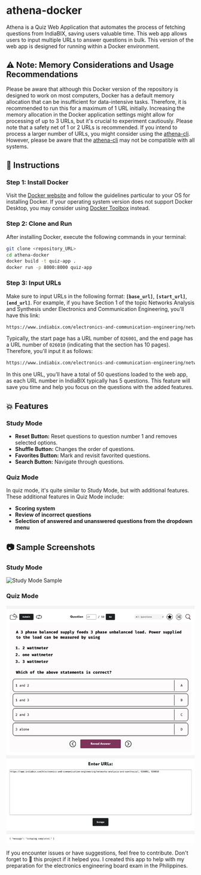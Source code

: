 # athena-docker

Athena is a Quiz Web Application that automates the process of fetching questions from IndiaBIX, saving users valuable time. This web app allows users to input multiple URLs to answer questions in bulk. This version of the web app is designed for running within a Docker environment.

## ⚠️ Note: Memory Considerations and Usage Recommendations

Please be aware that although this Docker version of the repository is designed to work on most computers, Docker has a default memory allocation that can be insufficient for data-intensive tasks. Therefore, it is recommended to run this for a maximum of 1 URL initially. Increasing the memory allocation in the Docker application settings might allow for processing of up to 3 URLs, but it's crucial to experiment cautiously. Please note that a safety net of 1 or 2 URLs is recommended. If you intend to process a larger number of URLs, you might consider using the [athena-cli](https://github.com/MokBomi/athena-cli). However, please be aware that the [athena-cli](https://github.com/MokBomi/athena-cli) may not be compatible with all systems.

## :pushpin: Instructions

### Step 1: Install Docker

Visit the [Docker website](https://www.docker.com/get-docker/) and follow the guidelines particular to your OS for installing Docker. If your operating system version does not support Docker Desktop, you may consider using [Docker Toolbox](https://docs.docker.com/toolbox/toolbox_install/) instead.

### Step 2: Clone and Run

After installing Docker, execute the following commands in your terminal:

```bash
git clone <repository_URL>
cd athena-docker
docker build -t quiz-app .
docker run -p 8000:8000 quiz-app
```

### Step 3: Input URLs

Make sure to input URLs in the following format: **`[base_url]`**, **`[start_url]`**, **`[end_url]`**. For example, if you have Section 1 of the topic Networks Analysis and Synthesis under Electronics and Communication Engineering, you'll have this link:

```bash
https://www.indiabix.com/electronics-and-communication-engineering/networks-analysis-and-synthesis/026001
```

Typically, the start page has a URL number of `026001`, and the end page has a URL number of `026010` (indicating that the section has 10 pages). Therefore, you'll input it as follows:

```bash
https://www.indiabix.com/electronics-and-communication-engineering/networks-analysis-and-synthesis/, 026001, 026010
```

In this one URL, you’ll have a total of 50 questions loaded to the web app, as each URL number in IndiaBIX typically has 5 questions. This feature will save you time and help you focus on the questions with the added features.

## :boom: Features

### Study Mode

- **Reset Button:** Reset questions to question number 1 and removes selected options.
- **Shuffle Button:** Changes the order of questions.
- **Favorites Button:** Mark and revisit favorited questions.
- **Search Button:** Navigate through questions.

### Quiz Mode

In quiz mode, it's quite similar to Study Mode, but with additional features. These additional features in Quiz Mode include:

- **Scoring system** 
- **Review of incorrect questions** 
- **Selection of answered and unanswered questions from the dropdown menu** 

## :camera: Sample Screenshots

### Study Mode

![Study Mode Sample](study_mode_sample.png?raw=true "Study Mode Sample")

### Quiz Mode

![Quiz Mode Sample](quiz_mode_sample.png?raw=true "Quiz Mode Sample")

If you encounter issues or have suggestions, feel free to contribute. Don't forget to :star2: this project if it helped you. I created this app to help with my preparation for the electronics engineering board exam in the Philippines.
